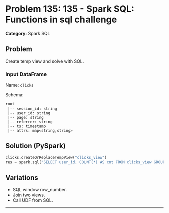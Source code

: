 # Problem 135: 135 - Spark SQL: Functions in sql challenge

**Category:** Spark SQL

## Problem
Create temp view and solve with SQL.

### Input DataFrame
Name: `clicks`

Schema:
```
root
 |-- session_id: string
 |-- user_id: string
 |-- page: string
 |-- referrer: string
 |-- ts: timestamp
 |-- attrs: map<string,string>
```

## Solution (PySpark)
```python
clicks.createOrReplaceTempView("clicks_view")
res = spark.sql("SELECT user_id, COUNT(*) AS cnt FROM clicks_view GROUP BY user_id")
```

## Variations
- SQL window row_number.
- Join two views.
- Call UDF from SQL.

---
